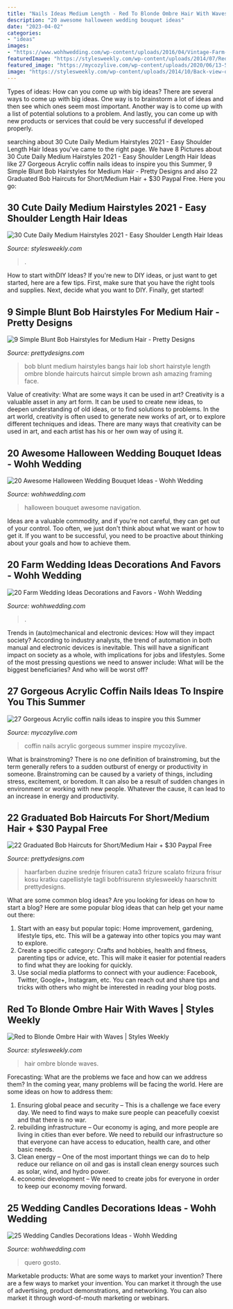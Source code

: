 ```yaml
---
title: "Nails Ideas Medium Length - Red To Blonde Ombre Hair With Waves"
description: "20 awesome halloween wedding bouquet ideas"
date: "2023-04-02"
categories:
- "ideas"
images:
- "https://www.wohhwedding.com/wp-content/uploads/2016/04/Vintage-Farm-Wedding-Ideas.png"
featuredImage: "https://stylesweekly.com/wp-content/uploads/2014/07/Red-to-Blonde-Ombre-Hair-with-Waves1.jpg"
featured_image: "https://mycozylive.com/wp-content/uploads/2020/06/13-5.jpg"
image: "https://stylesweekly.com/wp-content/uploads/2014/10/Back-view-of-medium-straight-hairstyle.jpg"
---
```



Types of ideas: How can you come up with big ideas?
There are several ways to come up with big ideas. One way is to brainstorm a lot of ideas and then see which ones seem most important. Another way is to come up with a list of potential solutions to a problem. And lastly, you can come up with new products or services that could be very successful if developed properly.

	

		
searching about 30 Cute Daily Medium Hairstyles 2021 - Easy Shoulder Length Hair Ideas you've came to the right page. We have 8 Pictures about 30 Cute Daily Medium Hairstyles 2021 - Easy Shoulder Length Hair Ideas like 27 Gorgeous Acrylic coffin nails ideas to inspire you this Summer, 9 Simple Blunt Bob Hairstyles for Medium Hair - Pretty Designs and also 22 Graduated Bob Haircuts for Short/Medium Hair + $30 Paypal Free. Here you go:
		
    
## 30 Cute Daily Medium Hairstyles 2021 - Easy Shoulder Length Hair Ideas

<img loading=lazy src="https://stylesweekly.com/wp-content/uploads/2014/10/Back-view-of-medium-straight-hairstyle.jpg" onerror="this.onerror=null;this.src='https://tse3.mm.bing.net/th?id=OIP.K-viXo8Ycj91qERTSplNzQHaMZ&amp;pid=15.1';" alt="30 Cute Daily Medium Hairstyles 2021 - Easy Shoulder Length Hair Ideas">

_Source: stylesweekly.com_

>. 

	

How to start withDIY Ideas?
If you're new to DIY ideas, or just want to get started, here are a few tips. First, make sure that you have the right tools and supplies. Next, decide what you want to DIY. Finally, get started!

    
## 9 Simple Blunt Bob Hairstyles For Medium Hair - Pretty Designs

<img loading=lazy src="http://www.prettydesigns.com/wp-content/uploads/2015/12/medium-length-ombre-bob-hairstyle-with-blunt-bangs.jpg" onerror="this.onerror=null;this.src='https://tse2.mm.bing.net/th?id=OIP.VemWvdOHsVFrJNLNg7w1xQHaHa&amp;pid=15.1';" alt="9 Simple Blunt Bob Hairstyles for Medium Hair - Pretty Designs">

_Source: prettydesigns.com_

>bob blunt medium hairstyles bangs hair lob short hairstyle length ombre blonde haircuts haircut simple brown ash amazing framing face. 

	

Value of creativity: What are some ways it can be used in art?
Creativity is a valuable asset in any art form. It can be used to create new ideas, to deepen understanding of old ideas, or to find solutions to problems. In the art world, creativity is often used to generate new works of art, or to explore different techniques and ideas. There are many ways that creativity can be used in art, and each artist has his or her own way of using it.

    
## 20 Awesome Halloween Wedding Bouquet Ideas - Wohh Wedding

<img loading=lazy src="http://wohhwedding.com/wp-content/uploads/2016/06/Purple-Halloween-Wedding-Bouquet.jpg" onerror="this.onerror=null;this.src='https://tse4.mm.bing.net/th?id=OIP.Ff2QkCR2PCqpwiaQCqF4UwHaLG&amp;pid=15.1';" alt="20 Awesome Halloween Wedding Bouquet Ideas - Wohh Wedding">

_Source: wohhwedding.com_

>halloween bouquet awesome navigation. 

	

Ideas are a valuable commodity, and if you're not careful, they can get out of your control. Too often, we just don't think about what we want or how to get it. If you want to be successful, you need to be proactive about thinking about your goals and how to achieve them.

    
## 20 Farm Wedding Ideas Decorations And Favors - Wohh Wedding

<img loading=lazy src="https://www.wohhwedding.com/wp-content/uploads/2016/04/Vintage-Farm-Wedding-Ideas.png" onerror="this.onerror=null;this.src='https://tse1.mm.bing.net/th?id=OIP.EjvO4z-3xMy62oTUeUz79AHaKd&amp;pid=15.1';" alt="20 Farm Wedding Ideas Decorations and Favors - Wohh Wedding">

_Source: wohhwedding.com_

>. 

	

Trends in (auto)mechanical and electronic devices: How will they impact society?
According to industry analysts, the trend of automation in both manual and electronic devices is inevitable. This will have a significant impact on society as a whole, with implications for jobs and lifestyles. Some of the most pressing questions we need to answer include: What will be the biggest beneficiaries? And who will be worst off?

    
## 27 Gorgeous Acrylic Coffin Nails Ideas To Inspire You This Summer

<img loading=lazy src="https://mycozylive.com/wp-content/uploads/2020/06/13-5.jpg" onerror="this.onerror=null;this.src='https://tse1.mm.bing.net/th?id=OIP.3fs_WujDqDydXIrFZdwZ3gHaLC&amp;pid=15.1';" alt="27 Gorgeous Acrylic coffin nails ideas to inspire you this Summer">

_Source: mycozylive.com_

>coffin nails acrylic gorgeous summer inspire mycozylive. 

	

What is brainstroming?
There is no one definition of brainstroming, but the term generally refers to a sudden outburst of energy or productivity in someone. Brainstroming can be caused by a variety of things, including stress, excitement, or boredom. It can also be a result of sudden changes in environment or working with new people. Whatever the cause, it can lead to an increase in energy and productivity.

    
## 22 Graduated Bob Haircuts For Short/Medium Hair + $30 Paypal Free

<img loading=lazy src="http://www.prettydesigns.com/wp-content/uploads/2015/12/Textured-Graduated-Bob-Hairstyle-color-ideas-.jpg" onerror="this.onerror=null;this.src='https://tse4.mm.bing.net/th?id=OIP.MsT_vgn9NZTYhGd9BqxTuQHaHa&amp;pid=15.1';" alt="22 Graduated Bob Haircuts for Short/Medium Hair + $30 Paypal Free">

_Source: prettydesigns.com_

>haarfarben duzine srednje frisuren cata3 frizure scalato frizura frisur kosu kratku capellistyle tagli bobfrisurenn stylesweekly haarschnitt prettydesigns. 

	

What are some common blog ideas?
Are you looking for ideas on how to start a blog? Here are some popular blog ideas that can help get your name out there: 
1. Start with an easy but popular topic: Home improvement, gardening, lifestyle tips, etc. This will be a gateway into other topics you may want to explore.
2. Create a specific category: Crafts and hobbies, health and fitness, parenting tips or advice, etc. This will make it easier for potential readers to find what they are looking for quickly.
3. Use social media platforms to connect with your audience: Facebook, Twitter, Google+, Instagram, etc. You can reach out and share tips and tricks with others who might be interested in reading your blog posts.

    
## Red To Blonde Ombre Hair With Waves | Styles Weekly

<img loading=lazy src="https://stylesweekly.com/wp-content/uploads/2014/07/Red-to-Blonde-Ombre-Hair-with-Waves1.jpg" onerror="this.onerror=null;this.src='https://tse4.mm.bing.net/th?id=OIP.mlbsb--R39YzYHjLHHCvcwHaLH&amp;pid=15.1';" alt="Red to Blonde Ombre Hair with Waves | Styles Weekly">

_Source: stylesweekly.com_

>hair ombre blonde waves. 

	

Forecasting: What are the problems we face and how can we address them?
In the coming year, many problems will be facing the world. Here are some ideas on how to address them: 
1. Ensuring global peace and security – This is a challenge we face every day. We need to find ways to make sure people can peacefully coexist and that there is no war. 
2. rebuilding infrastructure – Our economy is aging, and more people are living in cities than ever before. We need to rebuild our infrastructure so that everyone can have access to education, health care, and other basic needs. 
3. Clean energy – One of the most important things we can do to help reduce our reliance on oil and gas is install clean energy sources such as solar, wind, and hydro power. 
4. economic development – We need to create jobs for everyone in order to keep our economy moving forward.

    
## 25 Wedding Candles Decorations Ideas - Wohh Wedding

<img loading=lazy src="https://www.wohhwedding.com/wp-content/uploads/2016/05/Taper-Candle-Wedding-Decorations.jpg" onerror="this.onerror=null;this.src='https://tse3.mm.bing.net/th?id=OIP.8o1x7MI06usMNT32AaSc8wHaLH&amp;pid=15.1';" alt="25 Wedding Candles Decorations Ideas - Wohh Wedding">

_Source: wohhwedding.com_

>quero gosto. 

	

Marketable products: What are some ways to market your invention?
There are a few ways to market your invention. You can market it through the use of advertising, product demonstrations, and networking. You can also market it through word-of-mouth marketing or webinars.

